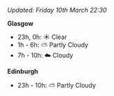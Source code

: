 *Updated: Friday 10th March 22:30*

**Glasgow**

* 23h, 0h: :sunny: Clear
* 1h - 6h: :partly_sunny: Partly Cloudy
* 7h - 10h: :cloud: Cloudy

**Edinburgh**

* 23h - 10h: :partly_sunny: Partly Cloudy
